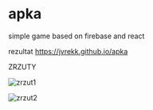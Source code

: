 # apka
simple game based on firebase and react

rezultat
https://jvrekk.github.io/apka

ZRZUTY

![zrzut1](https://drive.google.com/file/d/1d4sDMbOmF7zWP81vTn_1UCwKbEbMa9Ry/view?usp=sharing)

![zrzut2](https://lh5.googleusercontent.com/Vlwv13jvn_2gIxY_kUFfqo7RIjKzpdgWQ2K-SGslWS14YpYk-jQWyFk4ERFIz4WM__T69_lzGtq5Vl-PNzsv=w1919-h974-rw)


